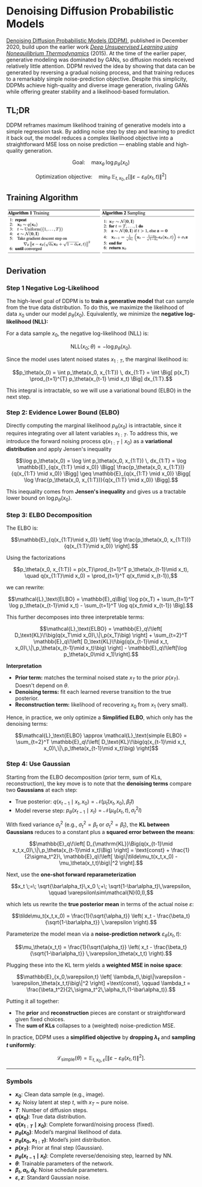 
# Denoising Diffusion Probabilistic Models

[Denoising Diffusion Probabilistic Models (DDPM)](https://arxiv.org/abs/2006.11239), published in December 2020, build upon the earlier work [*Deep Unsupervised Learning using Nonequilibrium Thermodynamics*](https://arxiv.org/abs/1503.03585) (2015). At the time of the earlier paper, generative modeling was dominated by GANs, so diffusion models received relatively little attention. DDPM revived the idea by showing that data can be generated by reversing a gradual noising process, and that training reduces to a remarkably simple noise-prediction objective. Despite this simplicity, DDPMs achieve high-quality and diverse image generation, rivaling GANs while offering greater stability and a likelihood-based formulation.

## TL;DR

DDPM reframes maximum likelihood training of generative models into a simple regression task. By adding noise step by step and learning to predict it back out, the model reduces a complex likelihood objective into a straightforward MSE loss on noise prediction — enabling stable and high-quality generation.


```math
\text{Goal:}\quad \max_\theta \; \log p_\theta(x_0)
```

```math
\text{Optimization objective:} \quad \min_\theta \; 
\mathbb{E}_{t, x_0, \varepsilon}
\Big[
  \|\varepsilon - \varepsilon_\theta(x_t, t)\|^2
\Big]
```


## Training Algorithm

![Training vs Sampling](img/algo.png)

## Derivation 

### Step 1 Negative Log-Likelihood

The high-level goal of DDPM is to **train a generative model** that can sample from the true data distribution. To do this, we maximize the likelihood of data $x_0$ under our model $p_\theta(x_0)$.  Equivalently, we minimize the **negative log-likelihood (NLL):**

For a data sample $x_0$, the negative log-likelihood (NLL) is:

```math
\text{NLL}(x_0; \theta) = -\log p_\theta(x_0).
```

Since the model uses latent noised states $x_{1:T}$, the marginal likelihood is:

```math
p_\theta(x_0) = \int p_\theta(x_0, x_{1:T}) \, dx_{1:T}
= \int \Big[ p(x_T) \prod_{t=1}^{T} p_\theta(x_{t-1} \mid x_t) \Big] dx_{1:T}.
```

This integral is intractable, so we will use a variational bound (ELBO) in the next step.

### Step 2: Evidence Lower Bound (ELBO)

Directly computing the marginal likelihood $p_\theta(x_0)$ is intractable, since it requires integrating over all latent variables $x_{1:T}$. To address this, we introduce the forward noising process $q(x_{1:T} \mid x_0)$ as a **variational distribution** and apply Jensen's inequality

```math
\log p_\theta(x_0) 
= \log \int p_\theta(x_0, x_{1:T}) \, dx_{1:T}
= \log \mathbb{E}_{q(x_{1:T} \mid x_0)} 
\Bigg[ \frac{p_\theta(x_0, x_{1:T})}{q(x_{1:T} \mid x_0)} \Bigg]
\geq 
\mathbb{E}_{q(x_{1:T} \mid x_0)} 
\Bigg[ \log \frac{p_\theta(x_0, x_{1:T})}{q(x_{1:T} \mid x_0)} \Bigg].
```

This inequality comes from **Jensen's inequality** and gives us a tractable lower bound on $\log p_{\theta}(x_0)$. 


### Step 3: ELBO Decomposition

The ELBO is:

```math
\mathbb{E}_{q(x_{1:T}\mid x_0)}
\left[
  \log \frac{p_\theta(x_0, x_{1:T})}{q(x_{1:T}\mid x_0)}
\right].
```

Using the factorizations

```math
p_\theta(x_0, x_{1:T}) = p(x_T)\prod_{t=1}^T p_\theta(x_{t-1}\mid x_t),
\quad
q(x_{1:T}\mid x_0) = \prod_{t=1}^T q(x_t\mid x_{t-1}),
```

we can rewrite:

```math
\mathcal{L}_\text{ELBO} =
\mathbb{E}_q\Big[
  \log p(x_T)
  + \sum_{t=1}^T \log p_\theta(x_{t-1}\mid x_t)
  - \sum_{t=1}^T \log q(x_t\mid x_{t-1})
\Big].
```

This further decomposes into three interpretable terms:

```math
\mathcal{L}_\text{ELBO} =
\mathbb{E}_q\!\left[ D_\text{KL}\!\big(q(x_T\mid x_0)\,\|\,p(x_T)\big) \right]
+ \sum_{t=2}^T \mathbb{E}_q\!\left[
  D_\text{KL}\!\big(q(x_{t-1}\mid x_t, x_0)\,\|\,p_\theta(x_{t-1}\mid x_t)\big)
\right]
- \mathbb{E}_q\!\left[\log p_\theta(x_0\mid x_1)\right].
```

**Interpretation**

* **Prior term:** matches the terminal noised state $x_T$ to the prior $p(x_T)$. Doesn't depend on $\theta$.
* **Denoising terms:** fit each learned reverse transition to the true posterior.
* **Reconstruction term:** likelihood of recovering $x_0$ from $x_1$ (very small).

Hence, in practice, we only optimize a **Simplified ELBO**, which only has the denoising terms:

```math 
\mathcal{L}_\text{ELBO} \approx
\mathcal{L}_\text{simple ELBO} =
 \sum_{t=2}^T \mathbb{E}_q\!\left[
  D_\text{KL}\!\big(q(x_{t-1}\mid x_t, x_0)\,\|\,p_\theta(x_{t-1}\mid x_t)\big)
\right]
```


### Step 4: Use Gaussian 

Starting from the ELBO decomposition (prior term, sum of KLs, reconstruction), the key move is to note that the **denoising terms** compare two **Gaussians** at each step:

* True posterior: $q(x_{t-1}\mid x_t, x_0)=\mathcal{N}(\tilde\mu_t(x_t,x_0),\,\tilde\beta_t I)$
* Model reverse step: $p_\theta(x_{t-1}\mid x_t)=\mathcal{N}(\mu_\theta(x_t,t),\,\sigma_t^2 I)$

With fixed variance $\sigma_t^2$ (e.g., $\sigma_t^2=\beta_t$ or $\sigma_t^2=\tilde\beta_t$), the **KL between Gaussians** reduces to a constant plus a **squared error between the means**:

```math
\mathbb{E}_q\!\left[
D_{\mathrm{KL}}\Big(q(x_{t-1}\mid x_t,x_0)\,\|\,p_\theta(x_{t-1}\mid x_t)\Big)
\right]
=
\text{const}
+
\frac{1}{2\sigma_t^2}\,
\mathbb{E}_q\!\left[
\big\|\tilde\mu_t(x_t,x_0) - \mu_\theta(x_t,t)\big\|^2
\right].
```

Next, use the **one-shot forward reparameterization**

```math
x_t \;=\; \sqrt{\bar\alpha_t}\,x_0 \;+\; \sqrt{1-\bar\alpha_t}\,\varepsilon,
\qquad \varepsilon\sim\mathcal{N}(0,I),
```

which lets us rewrite the **true posterior mean** in terms of the actual noise $\varepsilon$:

```math
\tilde\mu_t(x_t,x_0)
=
\frac{1}{\sqrt{\alpha_t}}
\left(
x_t
-
\frac{\beta_t}{\sqrt{1-\bar\alpha_t}}
\,\varepsilon
\right).
```

Parameterize the model mean via a **noise-prediction network** $\varepsilon_\theta(x_t,t)$:

```math
\mu_\theta(x_t,t)
=
\frac{1}{\sqrt{\alpha_t}}
\left(
x_t
-
\frac{\beta_t}{\sqrt{1-\bar\alpha_t}}
\,\varepsilon_\theta(x_t,t)
\right).
```

Plugging these into the KL term yields a **weighted MSE in noise space**:

```math
\mathbb{E}_{x_0,\varepsilon,t}
\left[
\lambda_t\,\big\|\varepsilon - \varepsilon_\theta(x_t,t)\big\|^2
\right]
+\text{const},
\qquad
\lambda_t
=
\frac{\beta_t^2}{2\,\sigma_t^2\,\alpha_t\,(1-\bar\alpha_t)}.
```

Putting it all together:

* The **prior** and **reconstruction** pieces are constant or straightforward given fixed choices.
* The **sum of KLs** collapses to a (weighted) noise-prediction MSE.

In practice, DDPM uses a **simplified objective** by **dropping $\lambda_t$** and **sampling $t$ uniformly**:

```math
\mathcal{L}_{\text{simple}}(\theta)
=
\mathbb{E}_{t, x_0, \varepsilon}
\Big[
\big\|\varepsilon - \varepsilon_\theta(x_t,t)\big\|^2
\Big].
```


---

### Symbols

- **$x_0$**: Clean data sample (e.g., image).
- **$x_t$**: Noisy latent at step $t$, with $x_T$ ~ pure noise.
- **$T$**: Number of diffusion steps.
- **$q(x_0)$**: True data distribution.
- **$q(x_{1:T} \mid x_0)$**: Complete forward/noising process (fixed).
- **$p_\theta(x_0)$**: Model’s marginal likelihood of data.
- **$p_\theta(x_0, x_{1:T})$**: Model’s joint distribution.
- **$p(x_T)$**: Prior at final step (Gaussian).
- **$p_\theta(x_{t-1} \mid x_t)$**: Complete reverse/denoising step, learned by NN.
- **$\theta$**: Trainable parameters of the network.
- **$\beta_t, \alpha_t, \bar\alpha_t$**: Noise schedule parameters.
- **$\varepsilon, z$**: Standard Gaussian noise.

